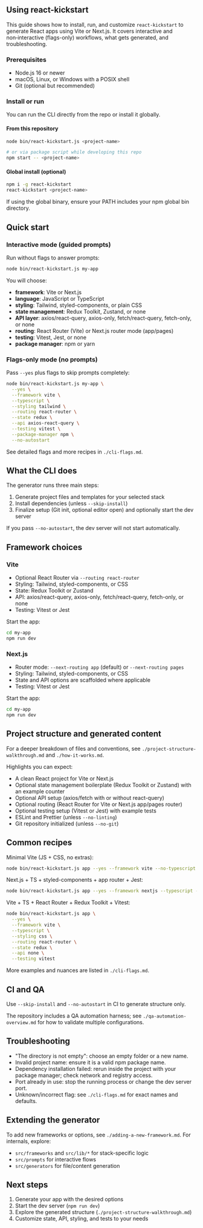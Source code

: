 ## Using react-kickstart

This guide shows how to install, run, and customize `react-kickstart` to generate React apps using Vite or Next.js. It covers interactive and non‑interactive (flags-only) workflows, what gets generated, and troubleshooting.

### Prerequisites

- Node.js 16 or newer
- macOS, Linux, or Windows with a POSIX shell
- Git (optional but recommended)

### Install or run

You can run the CLI directly from the repo or install it globally.

#### From this repository

```bash
node bin/react-kickstart.js <project-name>

# or via package script while developing this repo
npm start -- <project-name>
```

#### Global install (optional)

```bash
npm i -g react-kickstart
react-kickstart <project-name>
```

If using the global binary, ensure your PATH includes your npm global bin directory.

## Quick start

### Interactive mode (guided prompts)

Run without flags to answer prompts:

```bash
node bin/react-kickstart.js my-app
```

You will choose:

- **framework**: Vite or Next.js
- **language**: JavaScript or TypeScript
- **styling**: Tailwind, styled-components, or plain CSS
- **state management**: Redux Toolkit, Zustand, or none
- **API layer**: axios/react-query, axios-only, fetch/react-query, fetch-only, or none
- **routing**: React Router (Vite) or Next.js router mode (app/pages)
- **testing**: Vitest, Jest, or none
- **package manager**: npm or yarn

### Flags-only mode (no prompts)

Pass `--yes` plus flags to skip prompts completely:

```bash
node bin/react-kickstart.js my-app \
  --yes \
  --framework vite \
  --typescript \
  --styling tailwind \
  --routing react-router \
  --state redux \
  --api axios-react-query \
  --testing vitest \
  --package-manager npm \
  --no-autostart
```

See detailed flags and more recipes in `./cli-flags.md`.

## What the CLI does

The generator runs three main steps:

1. Generate project files and templates for your selected stack
2. Install dependencies (unless `--skip-install`)
3. Finalize setup (Git init, optional editor open) and optionally start the dev server

If you pass `--no-autostart`, the dev server will not start automatically.

## Framework choices

### Vite

- Optional React Router via `--routing react-router`
- Styling: Tailwind, styled-components, or CSS
- State: Redux Toolkit or Zustand
- API: axios/react-query, axios-only, fetch/react-query, fetch-only, or none
- Testing: Vitest or Jest

Start the app:

```bash
cd my-app
npm run dev
```

### Next.js

- Router mode: `--next-routing app` (default) or `--next-routing pages`
- Styling: Tailwind, styled-components, or CSS
- State and API options are scaffolded where applicable
- Testing: Vitest or Jest

Start the app:

```bash
cd my-app
npm run dev
```

## Project structure and generated content

For a deeper breakdown of files and conventions, see `./project-structure-walkthrough.md` and `./how-it-works.md`.

Highlights you can expect:

- A clean React project for Vite or Next.js
- Optional state management boilerplate (Redux Toolkit or Zustand) with an example counter
- Optional API setup (axios/fetch with or without react-query)
- Optional routing (React Router for Vite or Next.js app/pages router)
- Optional testing setup (Vitest or Jest) with example tests
- ESLint and Prettier (unless `--no-linting`)
- Git repository initialized (unless `--no-git`)

## Common recipes

Minimal Vite (JS + CSS, no extras):

```bash
node bin/react-kickstart.js app --yes --framework vite --no-typescript --styling css --routing none --state none --api none --testing none
```

Next.js + TS + styled-components + app router + Jest:

```bash
node bin/react-kickstart.js app --yes --framework nextjs --typescript --styling styled-components --next-routing app --testing jest
```

Vite + TS + React Router + Redux Toolkit + Vitest:

```bash
node bin/react-kickstart.js app \
  --yes \
  --framework vite \
  --typescript \
  --styling css \
  --routing react-router \
  --state redux \
  --api none \
  --testing vitest
```

More examples and nuances are listed in `./cli-flags.md`.

## CI and QA

Use `--skip-install` and `--no-autostart` in CI to generate structure only.

The repository includes a QA automation harness; see `./qa-automation-overview.md` for how to validate multiple configurations.

## Troubleshooting

- "The directory <path> is not empty": choose an empty folder or a new name.
- Invalid project name: ensure it is a valid npm package name.
- Dependency installation failed: rerun inside the project with your package manager; check network and registry access.
- Port already in use: stop the running process or change the dev server port.
- Unknown/incorrect flag: see `./cli-flags.md` for exact names and defaults.

## Extending the generator

To add new frameworks or options, see `./adding-a-new-framework.md`. For internals, explore:

- `src/frameworks` and `src/lib/*` for stack-specific logic
- `src/prompts` for interactive flows
- `src/generators` for file/content generation

## Next steps

1. Generate your app with the desired options
2. Start the dev server (`npm run dev`)
3. Explore the generated structure (`./project-structure-walkthrough.md`)
4. Customize state, API, styling, and tests to your needs
